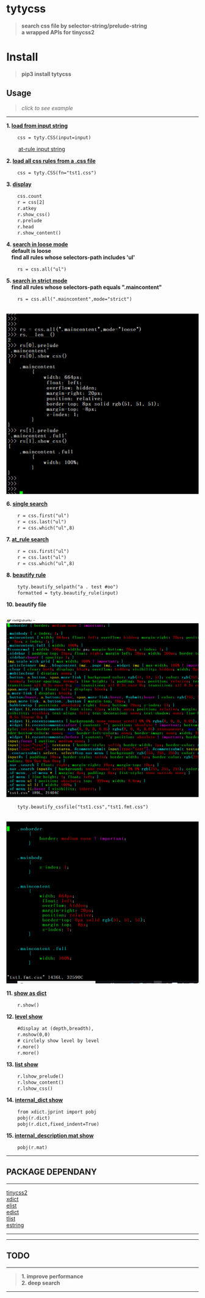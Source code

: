 # tytycss
>__search css file by selector-string/prelude-string__<br>
__a wrapped APIs for tinycss2__

# Install

>__pip3 install tytycss__

## Usage

>_click to see example_
-------------------------------------------------------
        
__1. [load from input string](/tytycss/Images/tyty.CSS.__init__.0.png)__<br> 
     

        css = tyty.CSS(input=input) 

&nbsp;&nbsp;&nbsp;&nbsp;&nbsp;&nbsp;&nbsp;&nbsp;[at-rule input string](/tytycss/Images/tyty.CSS.__init__.2.png)  


__2. [load all css rules from a .css file](/tytycss/Images/tyty.CSS.__init__.1.png)__

        css = tyty.CSS(fn="tst1.css")  
__3. [display](/tytycss/Images/tyty.Rule.display.0.png)__

        css.count
        r = css[2]
        r.atkey
        r.show_css()
        r.prelude
        r.head
        r.show_content()
__4. [search in loose mode](/tytycss/Images/tyty.CSS.all.loose.0.png)<br>&nbsp;&nbsp;&nbsp;&nbsp;default is loose<br>&nbsp;&nbsp;&nbsp;&nbsp;find all rules whose selectors-path includes 'ul'__   

        rs = css.all("ul")
__5. [search in strict mode](/tytycss/Images/tyty.CSS.all.strict.0.png)<br>&nbsp;&nbsp;&nbsp;&nbsp;find all rules whose selectors-path equals ".maincontent"__

        rs = css.all(".maincontent",mode="strict")

&nbsp;&nbsp;&nbsp;&nbsp;&nbsp;&nbsp;&nbsp;&nbsp;![compare with loose mode](/tytycss/Images/tyty.CSS.all.loose.1.png)  

__6. [single search](/tytycss/Images/tyty.CSS.first_last_which.0.png)__

        r = css.first("ul")
        r = css.last("ul")
        r = css.which("ul",8)
__7. [at_rule search](/tytycssImages/tyty.CSS.at.0.png)__

        r = css.first("ul")
        r = css.last("ul")
        r = css.which("ul",8)

__8. [beautify rule](/tytycss/Images/tyty.CSS.beautify_rule.0.png)__

        tyty.beautify_selpath("a . test #oo")
        formatted = tyty.beautify_rule(input)

__10. beautify file__

&nbsp;&nbsp;&nbsp;&nbsp;&nbsp;&nbsp;&nbsp;&nbsp;![before](/tytycss/Images/tyty.CSS.beautify_cssfile.0.png)

        tyty.beautify_cssfile("tst1.css","tst1.fmt.css")
        
&nbsp;&nbsp;&nbsp;&nbsp;&nbsp;&nbsp;&nbsp;&nbsp;![after](/tytycss/Images/tyty.CSS.beautify_cssfile.1.png)


__11. [show as dict](/tytycss/Images/tyty.CSS.show.0.png)__
        
        r.show()
__12. [level show](/tytycss/Images/tyty.CSS.mshow.0.png)__

        #display at (depth,breadth), 
        r.mshow(0,0)
        # circlely show level by level
        r.more()
        r.more()

__13. [list show](/tytycss/Images/tyty.CSS.mshow.0.png)__

        r.lshow_prelude()
        r.lshow_content()
        r.lshow_css()
        
__14. [internal_dict show](/tytycss/Images/tyty.CSS.dshow.0.png)__
        
        from xdict.jprint import pobj
        pobj(r.dict)
        pobj(r.dict,fixed_indent=True)
 
 __15. [internal_description mat show](/tytycss/Images/tyty.CSS.matshow.0.png)__
 
        pobj(r.mat)

-------------------------------------------------------

## PACKAGE DEPENDANY

---------------------------------------------------------

[tinycss2](https://github.com/Kozea/tinycss2/blob/master/tinycss2)<br>
[xdict](https://github.com/ihgazni2/dlixhict-didactic)<br>
[elist](https://github.com/ihgazni2/elist)<br>
[edict](https://github.com/ihgazni2/edict)<br>
[tlist](https://github.com/ihgazni2/tlist)<br>
[estring](https://github.com/ihgazni2/estring)<br>

----------------------------------------------------------



----------------------------------------------


## TODO
-----------------------------------------------

>__1. improve performance__ <br> 
__2. deep search__ <br>

-----------------------------------------------

